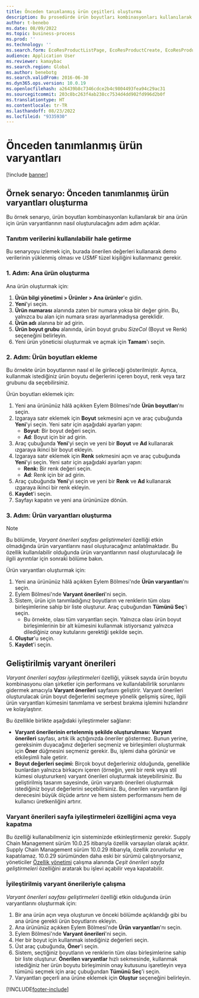 ```yaml
---
title: Önceden tanımlanmış ürün çeşitleri oluşturma
description: Bu prosedürde ürün boyutları kombinasyonları kullanılarak bir ana ürün için ürün seçeneklerinin nasıl oluşturulacağı adım adım açıklanmıştır.
author: t-benebo
ms.date: 08/09/2022
ms.topic: business-process
ms.prod: ''
ms.technology: ''
ms.search.form: EcoResProductListPage, EcoResProductCreate, EcoResProductDetails, EcoResProductMasterDimension, EcoResProductVariants, EcoResProductVariantSuggestions, EcoResProductVariantsPendingReleaseFormPart, EcoResProductVariantSuggestionsEnhanced
audience: Application User
ms.reviewer: kamaybac
ms.search.region: Global
ms.author: benebotg
ms.search.validFrom: 2016-06-30
ms.dyn365.ops.version: 10.0.19
ms.openlocfilehash: a26439b8c7346cdce2b4c9804493fea94c29ac31
ms.sourcegitcommit: 203c8bc263f4ab238cc7534d4dd902fd996d2b0f
ms.translationtype: HT
ms.contentlocale: tr-TR
ms.lasthandoff: 08/23/2022
ms.locfileid: "9335930"
---
```

# <a name="predefined-product-variants"></a>Önceden tanımlanmış ürün varyantları

[!include [banner](../../includes/banner.md)]

## <a name="example-scenario-create-predefined-product-variants"></a>Örnek senaryo: Önceden tanımlanmış ürün varyantları oluşturma

Bu örnek senaryo, ürün boyutları kombinasyonları kullanılarak bir ana ürün için ürün varyantlarının nasıl oluşturulacağını adım adım açıklar.

### <a name="make-demo-data-available"></a>Tanıtım verilerini kullanılabilir hale getirme

Bu senaryoyu izlemek için, burada önerilen değerleri kullanarak demo verilerinin yüklenmiş olması ve *USMF* tüzel kişiliğini kullanmanız gerekir.

### <a name="step-1-create-a-product-master"></a>1. Adım: Ana ürün oluşturma

Ana ürün oluşturmak için:

1. **Ürün bilgi yönetimi > Ürünler > Ana ürünler**'e gidin.
1. **Yeni**'yi seçin.
1. **Ürün numarası** alanında zaten bir numara yoksa bir değer girin. Bu, yalnızca bu alan için numara sırası ayarlanmadıysa gereklidir.
1. **Ürün adı** alanına bir ad girin.
1. **Ürün boyut grubu** alanında, ürün boyut grubu *SizeCol* (Boyut ve Renk) seçeneğini belirleyin.
1. Yeni ürün yöneticisi oluşturmak ve açmak için **Tamam**'ı seçin.

### <a name="step-2-add-product-dimensions"></a>2. Adım: Ürün boyutları ekleme

Bu örnekte ürün boyutlarının nasıl el ile girileceği gösterilmiştir. Ayrıca, kullanmak istediğiniz ürün boyutu değerlerini içeren boyut, renk veya tarz grubunu da seçebilirsiniz.

Ürün boyutları eklemek için:

1. Yeni ana ürününüz hâlâ açıkken Eylem Bölmesi'nde **Ürün boyutları**'nı seçin.
1. Izgaraya satır eklemek için **Boyut** sekmesini açın ve araç çubuğunda **Yeni**'yi seçin. Yeni satır için aşağıdaki ayarları yapın:
    - **Boyut**: Bir boyut değeri seçin.
    - **Ad**: Boyut için bir ad girin.
1. Araç çubuğunda **Yeni**'yi seçin ve yeni bir **Boyut** ve **Ad** kullanarak ızgaraya ikinci bir boyut ekleyin.
1. Izgaraya satır eklemek için **Renk** sekmesini açın ve araç çubuğunda **Yeni**'yi seçin. Yeni satır için aşağıdaki ayarları yapın:
    - **Renk:** Bir renk değeri seçin.
    - **Ad**: Renk için bir ad girin.
1. Araç çubuğunda **Yeni**'yi seçin ve yeni bir **Renk** ve **Ad** kullanarak ızgaraya ikinci bir renk ekleyin.
1. **Kaydet**'i seçin.
1. Sayfayı kapatın ve yeni ana ürününüze dönün.

### <a name="step-3-generate-product-variants"></a>3. Adım: Ürün varyantları oluşturma

> [!NOTE]
> Bu bölümde, *Varyant önerileri sayfası geliştirmeleri* özelliği etkin olmadığında ürün varyantlarını nasıl oluşturacağınız anlatılmaktadır. Bu özellik kullanılabilir olduğunda ürün varyantlarının nasıl oluşturulacağı ile ilgili ayrıntılar için sonraki bölüme bakın.

Ürün varyantları oluşturmak için:

1. Yeni ana ürününüz hâlâ açıkken Eylem Bölmesi'nde **Ürün varyantları**'nı seçin.
1. Eylem Bölmesi'nde **Varyant önerileri**'ni seçin.
1. Sistem, ürün için tanımladığınız boyutların ve renklerin tüm olası birleşimlerine sahip bir liste oluşturur. Araç çubuğundan **Tümünü Seç**'i seçin.
    - Bu örnekte, olası tüm varyantları seçin. Yalnızca olası ürün boyut birleşimlerinin bir alt kümesini kullanmak istiyorsanız yalnızca dilediğiniz onay kutularını gerektiği şekilde seçin.  
1. **Oluştur**'u seçin.
1. **Kaydet**'i seçin.

## <a name="improved-variant-suggestions"></a>Geliştirilmiş varyant önerileri

*Varyant önerileri sayfası iyileştirmeleri* özelliği, yüksek sayıda ürün boyutu kombinasyonu olan şirketler için performans ve kullanılabilirlik sorunlarını gidermek amacıyla **Varyant önerileri** sayfasını geliştirir. Varyant önerileri oluşturulacak ürün boyut değerlerini seçmeye yönelik gelişmiş süreç, ilgili ürün varyantları kümesini tanımlama ve serbest bırakma işlemini hızlandırır ve kolaylaştırır.

Bu özellikle birlikte aşağıdaki iyileştirmeler sağlanır:

- **Varyant önerilerinin ertelenmiş şekilde oluşturulması:** **Varyant önerileri** sayfası, artık ilk açtığınızda öneriler göstermez. Bunun yerine, gereksinim duyacağınız değerleri seçmeniz ve birleşimleri oluşturmak için **Öner** düğmesini seçmeniz gerekir. Bu, işlemi daha görünür ve etkileşimli hale getirir.
- **Boyut değerleri seçimi:** Birçok boyut değerleriniz olduğunda, genellikle bunlardan yalnızca birkaçını içeren (örneğin, yeni bir renk veya stil kümesi oluştururken) varyant önerileri oluşturmak isteyebilirsiniz. Bu geliştirilmiş tasarım sayesinde, ürün varyantı önerileri oluşturmak istediğiniz boyut değerlerini seçebilirsiniz. Bu, önerilen varyantların ilgi derecesini büyük ölçüde artırır ve hem sistem performansını hem de kullanıcı üretkenliğini artırır.

### <a name="turn-the-variant-suggestions-page-improvements-feature-on-or-off"></a>Varyant önerileri sayfa iyileştirmeleri özelliğini açma veya kapatma

Bu özelliği kullanabilmeniz için sisteminizde etkinleştirmeniz gerekir. Supply Chain Management sürüm 10.0.25 itibarıyla özellik varsayılan olarak açıktır. Supply Chain Management sürüm 10.0.29 itibarıyla, özellik zorunludur ve kapatılamaz. 10.0.29 sürümünden daha eski bir sürümü çalıştırıyorsanız, yöneticiler [Özellik yönetimi](../../../fin-ops-core/fin-ops/get-started/feature-management/feature-management-overview.md) çalışma alanında *Çeşit önerileri sayfa geliştirmeleri* özelliğini aratarak bu işlevi açabilir veya kapatabilir.

### <a name="work-with-the-improved-variant-suggestions"></a>İyileştirilmiş varyant önerileriyle çalışma

*Varyant önerileri sayfası geliştirmeleri* özelliği etkin olduğunda ürün varyantlarını oluşturmak için:

1. Bir ana ürün açın veya oluşturun ve önceki bölümde açıklandığı gibi bu ana ürüne gerekli ürün boyutlarını ekleyin.
1. Ana ürününüz açıkken Eylem Bölmesi'nde **Ürün varyantları**'nı seçin.
1. Eylem Bölmesi'nde **Varyant önerileri**'ni seçin.
1. Her bir boyut için kullanmak istediğiniz değerleri seçin.
1. Üst araç çubuğunda, **Öner**'i seçin.
1. Sistem, seçtiğiniz boyutların ve renklerin tüm olası birleşimlerine sahip bir liste oluşturur. **Önerilen varyantlar** hızlı sekmesinde, kullanmak istediğiniz her ürün boyutu birleşiminin onay kutusunu işaretleyin veya tümünü seçmek için araç çubuğundan **Tümünü Seç**'i seçin.  
1. Varyantları geçerli ana ürüne eklemek için **Oluştur** seçeneğini belirleyin.

[!INCLUDE[footer-include](../../../includes/footer-banner.md)]
